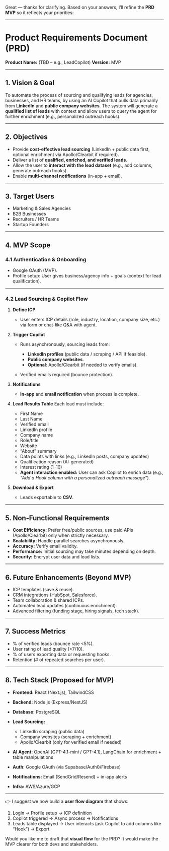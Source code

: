 Great — thanks for clarifying. Based on your answers, I’ll refine the **PRD MVP** so it reflects your priorities:

---

# Product Requirements Document (PRD)

**Product Name:** (TBD – e.g., LeadCopilot)
**Version:** MVP

---

## 1. **Vision & Goal**

To automate the process of sourcing and qualifying leads for agencies, businesses, and HR teams, by using an AI Copilot that pulls data primarily from **LinkedIn** and **public company websites**. The system will generate a **qualified list of leads** with context and allow users to query the agent for further enrichment (e.g., personalized outreach hooks).

---

## 2. **Objectives**

* Provide **cost-effective lead sourcing** (LinkedIn + public data first, optional enrichment via Apollo/Clearbit if required).
* Deliver a list of **qualified, enriched, and verified leads**.
* Allow the user to **interact with the lead dataset** (e.g., add columns, generate outreach hooks).
* Enable **multi-channel notifications** (in-app + email).

---

## 3. **Target Users**

* Marketing & Sales Agencies
* B2B Businesses
* Recruiters / HR Teams
* Startup Founders

---

## 4. **MVP Scope**

### 4.1 Authentication & Onboarding

* Google OAuth (MVP).
* Profile setup: User gives business/agency info + goals (context for lead qualification).

---

### 4.2 Lead Sourcing & Copilot Flow

1. **Define ICP**

   * User enters ICP details (role, industry, location, company size, etc.) via form or chat-like Q\&A with agent.

2. **Trigger Copilot**

   * Runs asynchronously, sourcing leads from:

     * **LinkedIn profiles** (public data / scraping / API if feasible).
     * **Public company websites**.
     * **Optional**: Apollo/Clearbit (if needed to verify emails).
   * Verified emails required (bounce protection).

3. **Notifications**

   * **In-app** and **email notification** when process is complete.

4. **Lead Results Table**
   Each lead must include:

   * First Name
   * Last Name
   * Verified email
   * LinkedIn profile
   * Company name
   * Role/title
   * Website
   * “About” summary
   * Data points with links (e.g., LinkedIn posts, company updates)
   * Qualification reason (AI-generated)
   * Interest rating (1–10)
   * **Agent interaction enabled:** User can ask Copilot to enrich data (e.g., *“Add a Hook column with a personalized outreach message”*).

5. **Download & Export**

   * Leads exportable to **CSV**.

---

## 5. **Non-Functional Requirements**

* **Cost Efficiency:** Prefer free/public sources, use paid APIs (Apollo/Clearbit) only when strictly necessary.
* **Scalability:** Handle parallel searches asynchronously.
* **Accuracy:** Verify email validity.
* **Performance:** Initial sourcing may take minutes depending on depth.
* **Security:** Encrypt user data and lead lists.

---

## 6. **Future Enhancements (Beyond MVP)**

* ICP templates (save & reuse).
* CRM integrations (HubSpot, Salesforce).
* Team collaboration & shared ICPs.
* Automated lead updates (continuous enrichment).
* Advanced filtering (funding stage, hiring signals, tech stack).

---

## 7. **Success Metrics**

* % of verified leads (bounce rate <5%).
* User rating of lead quality (>7/10).
* % of users exporting data or requesting hooks.
* Retention (# of repeated searches per user).

---

## 8. **Tech Stack (Proposed for MVP)**

* **Frontend:** React (Next.js), TailwindCSS
* **Backend:** Node.js (Express/NestJS)
* **Database:** PostgreSQL
* **Lead Sourcing:**

  * LinkedIn scraping (public data)
  * Company websites (scraping + enrichment)
  * Apollo/Clearbit (only for verified email if needed)
* **AI Agent:** OpenAI (GPT-4.1-mini / GPT-4.1), LangChain for enrichment + table manipulations
* **Auth:** Google OAuth (via Supabase/Auth0/Firebase)
* **Notifications:** Email (SendGrid/Resend) + in-app alerts
* **Infra:** AWS/Azure/GCP

---

👉 I suggest we now build a **user flow diagram** that shows:

1. Login → Profile setup → ICP definition
2. Copilot triggered → Async process → Notifications
3. Leads table displayed → User interacts (ask Copilot to add columns like “Hook”) → Export

Would you like me to draft that **visual flow** for the PRD? It would make the MVP clearer for both devs and stakeholders.
